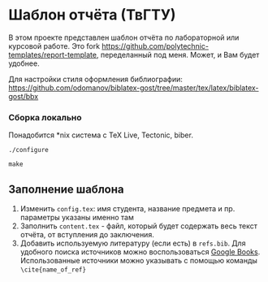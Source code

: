 # Шаблон отчёта (ТвГТУ)
В этом проекте представлен шаблон отчёта по лабораторной или курсовой работе.
Это fork https://github.com/polytechnic-templates/report-template, переделанный
под меня. Может, и Вам будет удобнее.

Для настройки стиля оформления библиографии: https://github.com/odomanov/biblatex-gost/tree/master/tex/latex/biblatex-gost/bbx

### Сборка локально

Понадобится *nix система с TeX Live, Tectonic, biber.

```
./configure

make
```

## Заполнение шаблона

1. Изменить `config.tex`: имя студента, название предмета и пр. параметры
   указаны именно там
2. Заполнить `content.tex` - файл, который будет содержать весь текст отчёта,
   от вступления до заключения.
3. Добавить используемую литературу (если есть) в `refs.bib`. Для удобного
   поиска источников можно воспользоваться [Google
   Books](https://books.google.com/). Использованные источники можно указывать
   с помощью команды `\cite{name_of_ref}`
